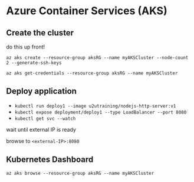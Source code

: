# Azure Container Services (AKS)

## Create the cluster

do this up front!

`az aks create --resource-group aksRG --name myAKSCluster --node-count 2 --generate-ssh-keys`

`az aks get-credentials --resource-group aksRG --name myAKSCluster`

## Deploy application

- `kubectl run deploy1 --image u2utraining/nodejs-http-server:v1`
- `kubectl expose deployment/deploy1 --type LoadBalancer --port 8080`
- `kubectl get svc --watch`

wait until external IP is ready

browse to `<external-IP>:8080`

## Kubernetes Dashboard

`az aks browse --resource-group aksRG --name myAKSCluster`

